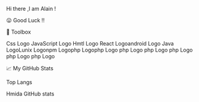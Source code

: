 Hi there ,I am Alain !


😛 Good Luck !!

🧰 Toolbox

Css Logo JavaScript Logo Hmtl Logo React Logoandroid Logo Java LogoLunix Logonpm Logophp Logophp Logo php Logo php Logo php Logo php Logo php Logo

📈 My GitHub Stats

Top Langs

Hmida GitHub stats
